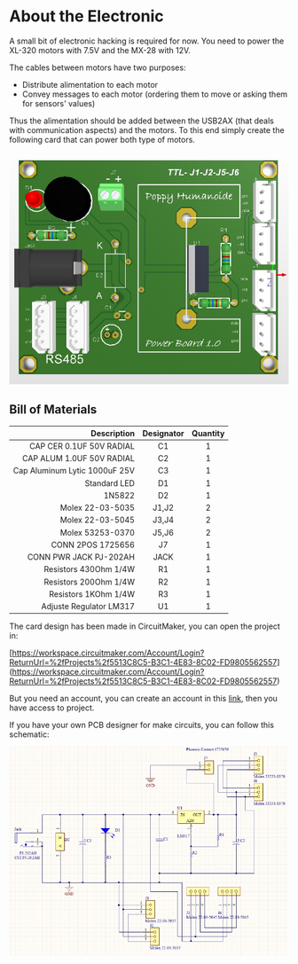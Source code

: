 # About the Electronic

A small bit of electronic hacking is required for now. You need to power the XL-320 motors with 7.5V and the MX-28 with 12V.

The cables between motors have two purposes:

* Distribute alimentation to each motor
* Convey messages to each motor (ordering them to move or asking them for sensors' values)

Thus the alimentation should be added between the USB2AX (that deals with communication aspects) and the motors.
To this end simply create the following card that can power both type of motors.

![elec1](img/electronic/elec1.jpg)

## Bill of Materials

| Description                   | Designator | Quantity |
| -----------------------------:|:----------:|:--------:|
| CAP CER 0.1UF 50V RADIAL      |    C1      |     1    |          
| CAP ALUM 1.0UF 50V RADIAL     |    C2      |     1    |
| Cap Aluminum Lytic 1000uF 25V |    C3      |     1    |
| Standard LED                  |    D1      |     1    |
| 1N5822                        |    D2      |     1    |
| Molex 22-03-5035              |   J1,J2    |     2    |
| Molex 22-03-5045              |   J3,J4    |     2    |
| Molex 53253-0370              |   J5,J6    |     2    | 
| CONN 2POS 1725656             |    J7      |     1    |
| CONN PWR JACK  PJ-202AH       |   JACK     |     1    |
| Resistors 430Ohm 1/4W         |    R1      |     1    |
| Resistors 200Ohm 1/4W         |    R2      |     1    |
| Resistors 1KOhm  1/4W         |    R3      |     1    |
| Adjuste Regulator LM317       |    U1      |     1    |

The card design has been made in CircuitMaker, you can open the project in:

[https://workspace.circuitmaker.com/Account/Login?ReturnUrl=%2fProjects%2f5513C8C5-B3C1-4E83-8C02-FD9805562557] (https://workspace.circuitmaker.com/Account/Login?ReturnUrl=%2fProjects%2f5513C8C5-B3C1-4E83-8C02-FD9805562557)

But you need an account, you can create an account in this [link](http://www.circuitmaker.com/thank-you/#download), then you have access to project.

If you have your own PCB designer for make circuits, you can follow this schematic:

![schematic](img/electronic/schematic.jpg)






